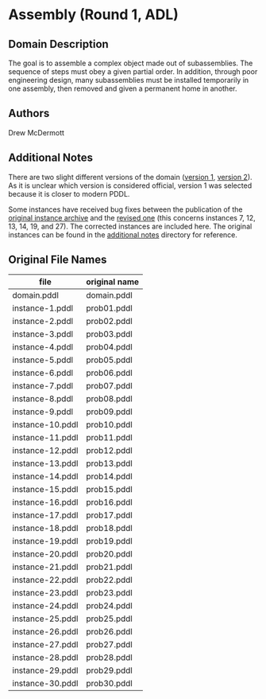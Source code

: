 # Assembly (Round 1, ADL)

## Domain Description

The goal is to assemble a complex object made out of subassemblies.
The sequence of steps must obey a given partial order.
In addition, through poor engineering design, many subassemblies must be installed temporarily in one assembly, then removed and given a permanent home in another.

## Authors

Drew McDermott

## Additional Notes

There are two slight different versions of the domain ([version 1][1], [version 2][2]).
As it is unclear which version is considered official, version 1 was selected because it is closer to modern PDDL.

Some instances have received bug fixes between the publication of the [original instance archive][4] and the [revised one][5] (this concerns instances 7, 12, 13, 14, 19, and 27).
The corrected instances are included here.
The original instances can be found in the [additional notes][3] directory for reference.

## Original File Names

| file             | original name |
|------------------|---------------|
| domain.pddl      | domain.pddl   |
| instance-1.pddl  | prob01.pddl   |
| instance-2.pddl  | prob02.pddl   |
| instance-3.pddl  | prob03.pddl   |
| instance-4.pddl  | prob04.pddl   |
| instance-5.pddl  | prob05.pddl   |
| instance-6.pddl  | prob06.pddl   |
| instance-7.pddl  | prob07.pddl   |
| instance-8.pddl  | prob08.pddl   |
| instance-9.pddl  | prob09.pddl   |
| instance-10.pddl | prob10.pddl   |
| instance-11.pddl | prob11.pddl   |
| instance-12.pddl | prob12.pddl   |
| instance-13.pddl | prob13.pddl   |
| instance-14.pddl | prob14.pddl   |
| instance-15.pddl | prob15.pddl   |
| instance-16.pddl | prob16.pddl   |
| instance-17.pddl | prob17.pddl   |
| instance-18.pddl | prob18.pddl   |
| instance-19.pddl | prob19.pddl   |
| instance-20.pddl | prob20.pddl   |
| instance-21.pddl | prob21.pddl   |
| instance-22.pddl | prob22.pddl   |
| instance-23.pddl | prob23.pddl   |
| instance-24.pddl | prob24.pddl   |
| instance-25.pddl | prob25.pddl   |
| instance-26.pddl | prob26.pddl   |
| instance-27.pddl | prob27.pddl   |
| instance-28.pddl | prob28.pddl   |
| instance-29.pddl | prob29.pddl   |
| instance-30.pddl | prob30.pddl   |




[1]:domain.pddl
[2]:additional-notes/domain-source-2.pddl
[3]:additional-notes
[4]:http://ipc98.icaps-conference.org/aipscomp.tar.gz
[5]:http://ipc98.icaps-conference.org/domains.zip
